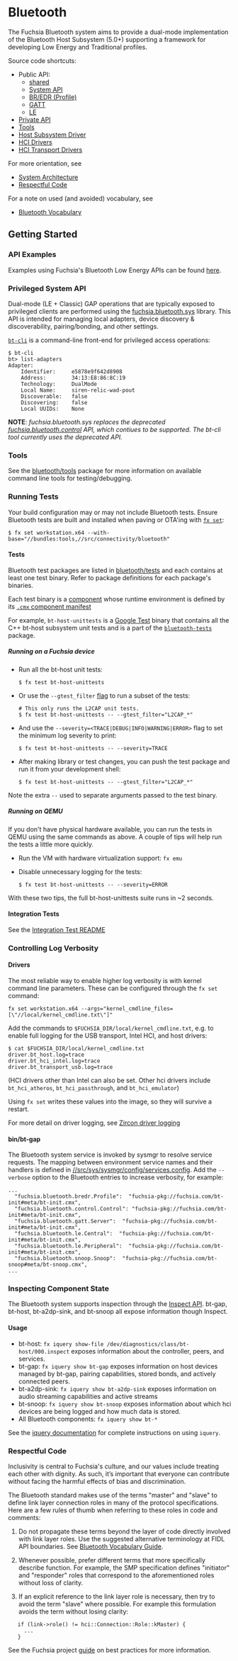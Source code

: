 Bluetooth
=========

The Fuchsia Bluetooth system aims to provide a dual-mode implementation of the
Bluetooth Host Subsystem (5.0+) supporting a framework for developing Low Energy
and Traditional profiles.

Source code shortcuts:
- Public API:
  * [shared](/sdk/fidl/fuchsia.bluetooth)
  * [System API](/sdk/fidl/fuchsia.bluetooth.sys)
  * [BR/EDR (Profile)](/sdk/fidl/fuchsia.bluetooth.bredr)
  * [GATT](/sdk/fidl/fuchsia.bluetooth.gatt)
  * [LE](/sdk/fidl/fuchsia.bluetooth.le)
- [Private API](/src/connectivity/bluetooth/fidl)
- [Tools](tools/)
- [Host Subsystem Driver](core/bt-host)
- [HCI Drivers](hci)
- [HCI Transport Drivers](hci/transport)

For more orientation, see
- [System Architecture](/docs/concepts/bluetooth/architecture.md)
- [Respectful Code](#Respectful-Code)

For a note on used (and avoided) vocabulary, see
- [Bluetooth Vocabulary](docs/vocabulary.md)

## Getting Started

### API Examples

Examples using Fuchsia's Bluetooth Low Energy APIs can be found
[here](examples).

### Privileged System API

Dual-mode (LE + Classic) GAP operations that are typically exposed to privileged
clients are performed using the [fuchsia.bluetooth.sys](/sdk/fidl/fuchsia.bluetooth.sys) library.
This API is intended for managing local adapters, device discovery & discoverability,
pairing/bonding, and other settings.

[`bt-cli`](tools/bt-cli) is a command-line front-end for privileged access operations:

```
$ bt-cli
bt> list-adapters
Adapter:
    Identifier:     e5878e9f642d8908
    Address:        34:13:E8:86:8C:19
    Technology:     DualMode
    Local Name:     siren-relic-wad-pout
    Discoverable:   false
    Discovering:    false
    Local UUIDs:    None
```

**NOTE**: _fuchsia.bluetooth.sys replaces the deprecated
[fuchsia.bluetooth.control](/sdk/fidl/fuchsia.bluetooth.control) API, which contiues to be
supported. The bt-cli tool currently uses the deprecated API._

### Tools

See the [bluetooth/tools](tools/) package for more information on
available command line tools for testing/debugging.

### Running Tests

Your build configuration may or may not include Bluetooth tests. Ensure
Bluetooth tests are built and installed when paving or OTA'ing with [`fx set`](docs/development/build/fx.md#configure-a-build):

  ```
  $ fx set workstation.x64 --with-base="//bundles:tools,//src/connectivity/bluetooth"
  ```

#### Tests

Bluetooth test packages are listed in
[bluetooth/tests](/src/connectivity/bluetooth/tests/) and each contains at least one
test binary. Refer to package definitions for each package's binaries.

Each test binary is a [component](/docs/glossary.md#component)
whose runtime environment is defined by its [`.cmx` component manifest](/docs/the-book/package_metadata.md#Component-Manifest)

For example, `bt-host-unittests` is a [Google Test](https://github.com/google/googletest)
binary that contains all the C++ bt-host subsystem unit tests and is a part of
the [`bluetooth-tests`](tests/BUILD.gn) package.

##### Running on a Fuchsia device

* Run all the bt-host unit tests:

  ```
  $ fx test bt-host-unittests
  ```

* Or use the `--gtest_filter`
[flag](https://github.com/google/googletest/blob/master/googletest/docs/advanced.md#running-a-subset-of-the-tests) to run a subset of the tests:

  ```
  # This only runs the L2CAP unit tests.
  $ fx test bt-host-unittests -- --gtest_filter="L2CAP_*"
  ```

* And use the `--severity=<TRACE|DEBUG|INFO|WARNING|ERROR>` flag to set the minimum log severity to print:

  ```
  $ fx test bt-host-unittests -- --severity=TRACE
  ```

* After making library or test changes, you can push the test package and run it from your development shell:

  ```
  $ fx test bt-host-unittests -- --gtest_filter="L2CAP_*"
  ```

Note the extra `--` used to separate arguments passed to the test binary.

##### Running on QEMU

If you don't have physical hardware available, you can run the tests in QEMU using the same commands as above. A couple of tips will help run the tests a little more quickly.

* Run the VM with hardware virtualization support: `fx emu`
* Disable unnecessary logging for the tests:

  ```
  $ fx test bt-host-unittests -- --severity=ERROR
  ```

With these two tips, the full bt-host-unittests suite runs in ~2 seconds.

#### Integration Tests

See the [Integration Test README](tests/integration/README.md)

### Controlling Log Verbosity

#### Drivers

The most reliable way to enable higher log verbosity is with kernel command line parameters. These can be configured through the `fx set` command:

  ```
  fx set workstation.x64 --args="kernel_cmdline_files=[\"//local/kernel_cmdline.txt\"]"
  ```

Add the commands to `$FUCHSIA_DIR/local/kernel_cmdline.txt`, e.g. to enable full logging for the USB transport, Intel HCI, and host drivers:

  ```
  $ cat $FUCHSIA_DIR/local/kernel_cmdline.txt
  driver.bt_host.log=trace
  driver.bt_hci_intel.log=trace
  driver.bt_transport_usb.log=trace
  ```

(HCI drivers other than Intel can also be set. Other hci drivers include `bt_hci_atheros`, `bt_hci_passthrough`, and `bt_hci_emulator`)

Using `fx set` writes these values into the image, so they will survive a restart.

For more detail on driver logging, see [Zircon driver logging](/docs/concepts/drivers/driver-development#logging)

#### bin/bt-gap

The Bluetooth system service is invoked by sysmgr to resolve service requests.
The mapping between environment service names and their handlers is defined in
[//src/sys/sysmgr/config/services.config](/src/sys/sysmgr/config/services.config).
Add the `--verbose` option to the Bluetooth entries to increase verbosity, for
example:

  ```
  ...
    "fuchsia.bluetooth.bredr.Profile":  "fuchsia-pkg://fuchsia.com/bt-init#meta/bt-init.cmx",
    "fuchsia.bluetooth.control.Control": "fuchsia-pkg://fuchsia.com/bt-init#meta/bt-init.cmx",
    "fuchsia.bluetooth.gatt.Server":  "fuchsia-pkg://fuchsia.com/bt-init#meta/bt-init.cmx",
    "fuchsia.bluetooth.le.Central":  "fuchsia-pkg://fuchsia.com/bt-init#meta/bt-init.cmx",
    "fuchsia.bluetooth.le.Peripheral":  "fuchsia-pkg://fuchsia.com/bt-init#meta/bt-init.cmx",
    "fuchsia.bluetooth.snoop.Snoop":  "fuchsia-pkg://fuchsia.com/bt-snoop#meta/bt-snoop.cmx",
  ...

  ```

### Inspecting Component State

The Bluetooth system supports inspection through the [Inspect API](/docs/development/diagnostics/inspect).
bt-gap, bt-host, bt-a2dp-sink, and bt-snoop all expose information though Inspect.

#### Usage

* bt-host: `fx iquery show-file /dev/diagnostics/class/bt-host/000.inspect` exposes information about the controller, peers, and services.
* bt-gap: `fx iquery show bt-gap` exposes information on host devices managed by bt-gap, pairing capabilities, stored bonds, and actively connected peers.
* bt-a2dp-sink: `fx iquery show bt-a2dp-sink` exposes information on audio streaming capabilities and active streams
* bt-snoop: `fx iquery show bt-snoop` exposes information about which hci devices are being logged and how much data is stored.
* All Bluetooth components: `fx iquery show bt-*`

See the [iquery documentation](/docs/development/diagnostics/inspect/iquery) for complete instructions on using `iquery`.

### Respectful Code

Inclusivity is central to Fuchsia's culture, and our values include treating
each other with dignity. As such, it’s important that everyone can contribute
without facing the harmful effects of bias and discrimination.

The Bluetooth standard makes use of the terms "master" and "slave" to define
link layer connection roles in many of the protocol specifications. Here are a
few rules of thumb when referring to these roles in code and comments:

1. Do not propagate these terms beyond the layer of code directly involved with link layer
roles. Use the suggested alternative terminology at FIDL API boundaries. See
[Bluetooth Vocabulary Guide](//src/connectivity/bluetooth/docs/vocabulary.md).

2. Whenever possible, prefer different terms that more specifically describe function. For example,
the SMP specification defines "initiator" and "responder" roles that correspond to the
aforementioned roles without loss of clarity.

3. If an explicit reference to the link layer role is necessary, then try to
avoid the term "slave" where possible. For example this formulation avoids the
term without losing clarity:

```
   if (link->role() != hci::Connection::Role::kMaster) {
     ...
   }
```

See the Fuchsia project [guide](//docs/best-practices/respectful_code.md) on best practices
for more information.
